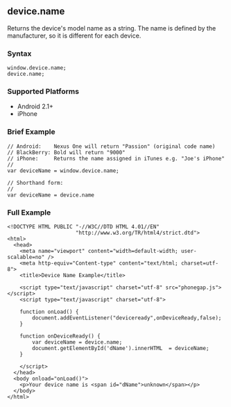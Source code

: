device.name
-----------

Returns the device's model name as a string. The name is defined by the manufacturer, so it is different for each device.

### Syntax ###

    window.device.name;
    device.name;

### Supported Platforms ###

- Android 2.1+
- iPhone

### Brief Example ###

    // Android:    Nexus One will return "Passion" (original code name)
    // BlackBerry: Bold will return "9000"
    // iPhone:     Returns the name assigned in iTunes e.g. "Joe's iPhone"
    //
    var deviceName = window.device.name;
    
    // Shorthand form:
    //
    var deviceName = device.name

### Full Example ###

    <!DOCTYPE HTML PUBLIC "-//W3C//DTD HTML 4.01//EN"
                          "http://www.w3.org/TR/html4/strict.dtd">
    <html>
      <head>
        <meta name="viewport" content="width=default-width; user-scalable=no" />
        <meta http-equiv="Content-type" content="text/html; charset=utf-8">
        <title>Device Name Example</title>

        <script type="text/javascript" charset="utf-8" src="phonegap.js"></script>
        <script type="text/javascript" charset="utf-8">

        function onLoad() {
            document.addEventListener("deviceready",onDeviceReady,false);
        }

        function onDeviceReady() {
            var deviceName = device.name;
			document.getElementById('dName').innerHTML  = deviceName;
        }
	
        </script>
      </head>
      <body onload="onLoad()">
        <p>Your device name is <span id="dName">unknown</span></p>
      </body>
    </html>